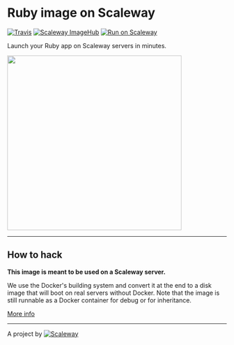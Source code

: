 # Ruby image on Scaleway

[![Travis](https://img.shields.io/travis/scaleway-community/scaleway-ruby.svg)](https://travis-ci.org/scaleway-community/scaleway-ruby)
[![Scaleway ImageHub](https://img.shields.io/badge/ImageHub-view-ff69b4.svg)](https://hub.scaleway.com/ruby.html)
[![Run on Scaleway](https://img.shields.io/badge/Scaleway-run-69b4ff.svg)](https://cloud.scaleway.com/#/servers/new?image=42866fbe-9168-4f77-8271-09beb6049a07)

Launch your Ruby app on Scaleway servers in minutes.

<img src="https://upload.wikimedia.org/wikipedia/commons/thumb/7/73/Ruby_logo.svg/1000px-Ruby_logo.svg.png" width="400px" />

---

## How to hack

**This image is meant to be used on a Scaleway server.**

We use the Docker's building system and convert it at the end to a disk image that will boot on real servers without Docker. Note that the image is still runnable as a Docker container for debug or for inheritance.

[More info](https://github.com/scaleway/image-builder)

---

A project by [![Scaleway](https://avatars1.githubusercontent.com/u/5185491?v=3&s=42)](https://www.scaleway.com/)
